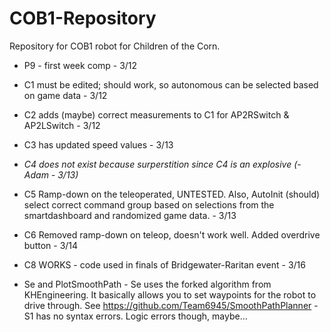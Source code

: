 # COB1-Repository
Repository for COB1 robot for Children of the Corn.

- P9 - first week comp - 3/12
- C1 must be edited; should work, so autonomous can be selected based on game data - 3/12
- C2 adds (maybe) correct measurements to C1 for AP2RSwitch & AP2LSwitch - 3/12
- C3 has updated speed values - 3/13
- *C4 does not exist because surperstition since C4 is an explosive (-Adam - 3/13)*
- C5 Ramp-down on the teleoperated, UNTESTED. Also, AutoInit (should) select correct command group based on selections from the smartdashboard and randomized game data. - 3/13
- C6 Removed ramp-down on teleop, doesn't work well. Added overdrive button - 3/14
- C8 WORKS - code used in finals of Bridgewater-Raritan event - 3/16

- Se and PlotSmoothPath - Se uses the forked algorithm from KHEngineering. It basically allows you to set waypoints for the robot to drive through. See https://github.com/Team6945/SmoothPathPlanner
-S1 has no syntax errors. Logic errors though, maybe...

